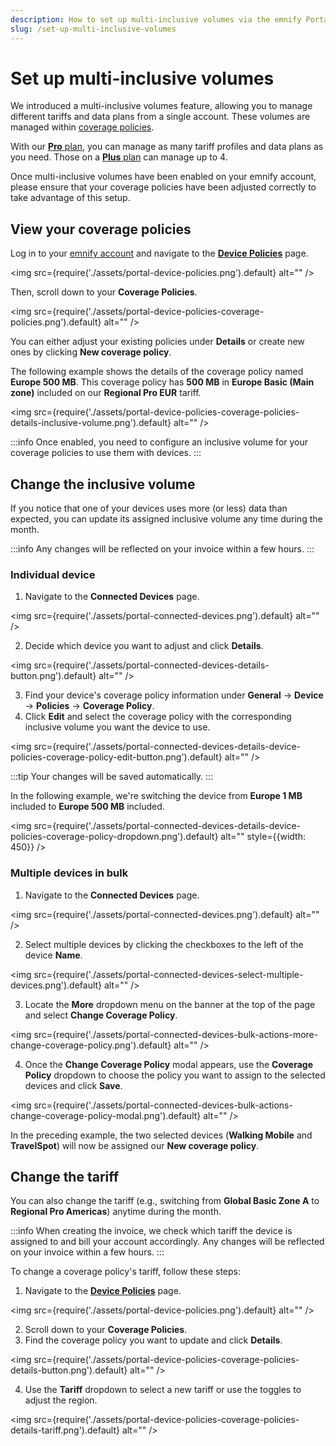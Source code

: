 ```yaml
---
description: How to set up multi-inclusive volumes via the emnify Portal
slug: /set-up-multi-inclusive-volumes
---
```


# Set up multi-inclusive volumes

We introduced a multi-inclusive volumes feature, allowing you to manage different tariffs and data plans from a single account. 
These volumes are managed within [coverage policies](/services/endpoint-management-and-group-policies#coverage-policies).

With our [**Pro** plan](https://portal.emnify.com/organisation-settings/subscription#plans), you can manage as many tariff profiles and data plans as you need.
Those on a [**Plus** plan](https://portal.emnify.com/organisation-settings/subscription#plans) can manage up to 4. 

Once multi-inclusive volumes have been enabled on your emnify account, please ensure that your coverage policies have been adjusted correctly to take advantage of this setup.

## View your coverage policies

Log in to your [emnify account](https://portal.emnify.com/sign) and navigate to the [**Device Policies**](https://portal.emnify.com/device-policies) page.

<img
  src={require('./assets/portal-device-policies.png').default}
  alt=""
/>

Then, scroll down to your **Coverage Policies**.

<img
  src={require('./assets/portal-device-policies-coverage-policies.png').default}
  alt=""
/>

You can either adjust your existing policies under **Details** or create new ones by clicking **New coverage policy**. 

The following example shows the details of the coverage policy named **Europe 500 MB**. 
This coverage policy has **500 MB** in **Europe Basic (Main zone)** included on our **Regional Pro EUR** tariff.

<img
  src={require('./assets/portal-device-policies-coverage-policies-details-inclusive-volume.png').default}
  alt=""
/>

:::info
Once enabled, you need to configure an inclusive volume for your coverage policies to use them with devices.
:::

## Change the inclusive volume

If you notice that one of your devices uses more (or less) data than expected, you can update its assigned inclusive volume any time during the month. 

:::info
Any changes will be reflected on your invoice within a few hours.
:::

### Individual device

1. Navigate to the **Connected Devices** page.

<img
  src={require('./assets/portal-connected-devices.png').default}
  alt=""
/>

2. Decide which device you want to adjust and click **Details**.

<img
  src={require('./assets/portal-connected-devices-details-button.png').default}
  alt=""
/>

3. Find your device's coverage policy information under **General** → **Device** → **Policies** → **Coverage Policy**.
4. Click **Edit** and select the coverage policy with the corresponding inclusive volume you want the device to use.

<img
  src={require('./assets/portal-connected-devices-details-device-policies-coverage-policy-edit-button.png').default}
  alt=""
/>

:::tip
Your changes will be saved automatically.
:::

In the following example, we're switching the device from **Europe 1 MB** included to **Europe 500 MB** included.

<img
  src={require('./assets/portal-connected-devices-details-device-policies-coverage-policy-dropdown.png').default}
  alt=""
  style={{width: 450}}
/>

### Multiple devices in bulk 

1. Navigate to the **Connected Devices** page.

<img
  src={require('./assets/portal-connected-devices.png').default}
  alt=""
/>

2. Select multiple devices by clicking the checkboxes to the left of the device **Name**.

<img
  src={require('./assets/portal-connected-devices-select-multiple-devices.png').default}
  alt=""
/>

3. Locate the **More** dropdown menu on the banner at the top of the page and select **Change Coverage Policy**.

<img
  src={require('./assets/portal-connected-devices-bulk-actions-more-change-coverage-policy.png').default}
  alt=""
/>

4. Once the **Change Coverage Policy** modal appears, use the **Coverage Policy** dropdown to choose the policy you want to assign to the selected devices and click **Save**.

<img
  src={require('./assets/portal-connected-devices-bulk-actions-change-coverage-policy-modal.png').default}
  alt=""
/>

In the preceding example, the two selected devices (**Walking Mobile** and **TravelSpot**) will now be assigned our **New coverage policy**.

## Change the tariff

You can also change the tariff (e.g., switching from **Global Basic Zone A** to **Regional Pro Americas**) anytime during the month. 

:::info
When creating the invoice, we check which tariff the device is assigned to and bill your account accordingly.
Any changes will be reflected on your invoice within a few hours.
:::

To change a coverage policy's tariff, follow these steps:

1. Navigate to the [**Device Policies**](https://portal.emnify.com/device-policies) page.

<img
  src={require('./assets/portal-device-policies.png').default}
  alt=""
/>

2. Scroll down to your **Coverage Policies**.
3. Find the coverage policy you want to update and click **Details**.

<img
  src={require('./assets/portal-device-policies-coverage-policies-details-button.png').default}
  alt=""
/>

4. Use the **Tariff** dropdown to select a new tariff or use the toggles to adjust the region.

<img
  src={require('./assets/portal-device-policies-coverage-policies-details-tariff.png').default}
  alt=""
/>
